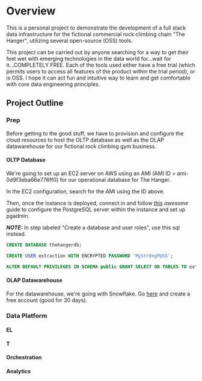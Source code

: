 # Overview
This is a personal project to demonstrate the development of a full stack data infrastructure for the fictional commercial rock climbing chain "The Hanger", utilizing several open-source (OSS) tools.

This project can be carried out by anyone searching for a way to get their feet wet with emerging technologies in the data world for...wait for it...COMPLETELY FREE. Each of the tools used either have a free trial (which permits users to access all features of the product within the trial period), or is OSS. I hope it can act fun and intuitive way to learn and get comfortable with core data engineering principles. 

## Project Outline
### Prep
Before getting to the good stuff, we have to provision and configure the cloud resources to host the OLTP database as well as the OLAP datawarehouse for our fictional rock climbing gym business. 
#### OLTP Database
We're going to set up an EC2 server on AWS using an AMI (AMI ID = ami-0d9f3eba66e776ff0) for our operational database for The Hanger. 

In the EC2 configuration, search for the AMI using the ID above. 

Then, once the instance is deployed, connect in and follow [this](https://cloudinfrastructureservices.co.uk/how-to-setup-install-postgresql-server-on-azure-aws-gcp) *awesome* guide to configure the PostgreSQL server within the instance and set up pgadmin.

***NOTE:*** In step labeled "Create a database and user roles", use this sql instead.

```sql
CREATE DATABASE thehangerdb;

CREATE USER extraction WITH ENCRYPTED PASSWORD 'MyStr0ngP@SS';

ALTER DEFAULT PRIVILEGES IN SCHEMA public GRANT SELECT ON TABLES TO extraction;
```


#### OLAP Datawarehouse
For the datawarehouse, we're going with Snowflake. Go [here](https://signup.snowflake.com/?utm_cta=trial-en-www-homepage-top-right-nav-ss-evg&_ga=2.74406678.547897382.1657561304-1006975775.1656432605&_gac=1.254279162.1656541671.Cj0KCQjw8O-VBhCpARIsACMvVLPE7vSFoPt6gqlowxPDlHT6waZ2_Kd3-4926XLVs0QvlzvTvIKg7pgaAqd2EALw_wcB) and create a free account (good for 30 days).

### Data Platform

#### EL

#### T

#### Orchestration

#### Analytics



